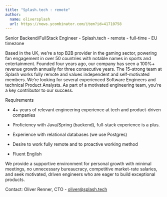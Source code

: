```yaml
---
title: "Splash.tech : remote"
author:
  name: oliversplash
  url: https://news.ycombinator.com/item?id=41710758
---
```

Senior Backend&#x2F;FullStack Engineer - Splash.tech - remote - full-time - EU timezone

Based in the UK, we&#x27;re a top B2B provider in the gaming sector, powering fan engagement in over 50 countries with notable names in sports and entertainment. Founded four years ago, our company has seen a 100%+ revenue growth annually for three consecutive years. The 15-strong team at Splash works fully remote and values independent and self-motivated members. We’re looking for several experienced Software Engineers and technical Product Analysts. As part of a motivated engineering team, you&#x27;re a key contributor to our success.

Requirements

- 4+ years of relevant engineering experience at tech and product-driven companies

- Proficiency with Java&#x2F;Spring (backend), full-stack experience is a plus.

- Experience with relational databases (we use Postgres)

- Desire to work fully remote and to proactive working method

- Fluent English

We provide a supportive environment for personal growth with minimal meetings, no unnecessary bureaucracy, competitive market-rate salaries, and seek motivated, driven engineers who are eager to build exceptional products.

Contact: Oliver Renner, CTO - oliver@splash.tech
<JobApplication />
